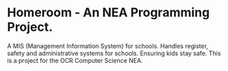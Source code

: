 # Homeroom - An NEA Programming Project.  
A MIS (Management Information System) for schools. Handles register, safety and administrative systems for schools. Ensuring kids stay safe. This is a project for the OCR Computer Science NEA.

